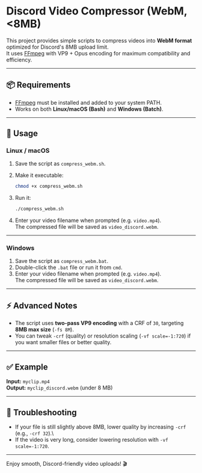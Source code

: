 # Discord Video Compressor (WebM, \<8MB)

This project provides simple scripts to compress videos into **WebM
format** optimized for Discord's 8MB upload limit.\
It uses [FFmpeg](https://ffmpeg.org/) with VP9 + Opus encoding for
maximum compatibility and efficiency.

------------------------------------------------------------------------

## 📦 Requirements

-   [FFmpeg](https://ffmpeg.org/download.html) must be installed and
    added to your system PATH.
-   Works on both **Linux/macOS (Bash)** and **Windows (Batch)**.

------------------------------------------------------------------------

## 🚀 Usage

### Linux / macOS

1.  Save the script as `compress_webm.sh`.

2.  Make it executable:

    ``` bash
    chmod +x compress_webm.sh
    ```

3.  Run it:

    ``` bash
    ./compress_webm.sh
    ```

4.  Enter your video filename when prompted (e.g. `video.mp4`).\
    The compressed file will be saved as `video_discord.webm`.

------------------------------------------------------------------------

### Windows

1.  Save the script as `compress_webm.bat`.
2.  Double-click the `.bat` file or run it from `cmd`.
3.  Enter your video filename when prompted (e.g. `video.mp4`).\
    The compressed file will be saved as `video_discord.webm`.

------------------------------------------------------------------------

## ⚡ Advanced Notes

-   The script uses **two-pass VP9 encoding** with a CRF of `30`,
    targeting **8MB max size** (`-fs 8M`).
-   You can tweak `-crf` (quality) or resolution scaling
    (`-vf scale=-1:720`) if you want smaller files or better quality.

------------------------------------------------------------------------

## ✅ Example

**Input:** `myclip.mp4`\
**Output:** `myclip_discord.webm` (under 8 MB)

------------------------------------------------------------------------

## 🔧 Troubleshooting

-   If your file is still slightly above 8MB, lower quality by
    increasing `-crf` (e.g., `-crf 32`).\
-   If the video is very long, consider lowering resolution with
    `-vf scale=-1:720`.

------------------------------------------------------------------------

Enjoy smooth, Discord-friendly video uploads! 🎬
